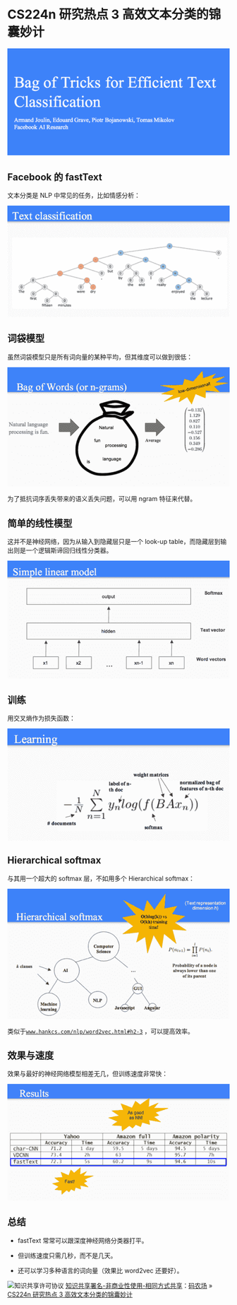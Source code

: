 # CS224n 研究热点 3 高效文本分类的锦囊妙计

![hankcs.com 2017-06-10 下午 9.24.11.png](img/6b0c83c7d14fe07e31c4ef74bd6432cb.jpg "hankcs.com 2017-06-10 下午 9.24.11.png")

## Facebook 的 fastText 

文本分类是 NLP 中常见的任务，比如情感分析：

![hankcs.com 2017-06-10 下午 9.23.57.png](img/dcdb645377e5add9e0ebe10693248235.jpg "hankcs.com 2017-06-10 下午 9.23.57.png")

## 词袋模型

虽然词袋模型只是所有词向量的某种平均，但其维度可以做到很低：

![hankcs.com 2017-06-10 下午 9.25.16.png](img/b5260b14fcd2e60e966161560882d372.jpg "hankcs.com 2017-06-10 下午 9.25.16.png")

为了抵抗词序丢失带来的语义丢失问题，可以用 ngram 特征来代替。

## 简单的线性模型

这并不是神经网络，因为从输入到隐藏层只是一个 look-up table，而隐藏层到输出则是一个逻辑斯谛回归线性分类器。

![hankcs.com 2017-06-10 下午 9.28.56.png](img/72948529969408b080a9e2287208f2d7.jpg "hankcs.com 2017-06-10 下午 9.28.56.png")

## 训练

用交叉熵作为损失函数：

![hankcs.com 2017-06-10 下午 9.29.57.png](img/ff9ada3997ad399d4207c3fdf62253d6.jpg "hankcs.com 2017-06-10 下午 9.29.57.png")

## Hierarchical softmax

与其用一个超大的 softmax 层，不如用多个 Hierarchical softmax：

![hankcs.com 2017-06-10 下午 9.31.34.png](img/5ba1e1050478a76f910568ed13d2133e.jpg "hankcs.com 2017-06-10 下午 9.31.34.png")

类似于[`www.hankcs.com/nlp/word2vec.html#h2-3`](http://www.hankcs.com/nlp/word2vec.html#h2-3) ，可以提高效率。

## 效果与速度

效果与最好的神经网络模型相差无几，但训练速度非常快：

![hankcs.com 2017-06-10 下午 9.34.41.png](img/15e31f276b868715e24ceda4e18d200d.jpg "hankcs.com 2017-06-10 下午 9.34.41.png")

## 总结

*   fastText 常常可以跟深度神经网络分类器打平。

*   但训练速度只需几秒，而不是几天。

*   还可以学习多种语言的词向量（效果比 word2vec 还要好）。

![知识共享许可协议](http://www.hankcs.com/license/) [知识共享署名-非商业性使用-相同方式共享](http://www.hankcs.com/license/)：[码农场](http://www.hankcs.com) » [CS224n 研究热点 3 高效文本分类的锦囊妙计](http://www.hankcs.com/nlp/cs224n-bag-of-tricks-for-efficient-text-classification.html)